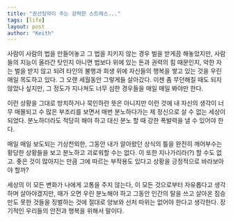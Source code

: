 ```yaml
---
title: "권선징악이 주는 강력한 스트레스..."
tags: [life]
layout: post
author: "Keith"
---
```


사람이 사람의 법을 만들어놓고 그 법을 지키지 않는 경우 벌을 받게끔 해놓았지만, 사람들의 지능이 올라간 탓인지 아니면 법보다 위에 있는 돈과 권력의 힘 때문인지, 악한 자는 벌을 받지 않고 되려 타인의 불행과 희생 위에 자신들의 행복을 쌓고 있는 것을 우린 매일 목도하고 있다. 그 오랜 세월동안 그렇게들 살아갔다. 이젠 좀 무던해질 때도 되지 않았나 싶지만, 그 정도가 지나쳐도 너무 심한 경우들을 매일 매일 봐야만 한다.

이런 상황을 그대로 방치하거나 묵인하란 뜻은 아니지만 이런 것에 내 자신의 생각이 너무 매몰되고 수 많은 부조리를 보면서 매번 분노하다가는 제 정신으로 살 수 없는 세상이 되었다. 분노하더라도 적당히 해야 하고 대신 분노 할 때 강한 폭발력을 낼 수 있어야 한다. 

매일 매일 보도되는 기상천외한, 그동안 내가 알아왔던 상식의 틀을 완전히 깨어부수는 황당한 상황들을 보고 분노하고 괴로워할 수는 없다. 이 또한 지나가리라(?) 할 수도 없고. 좋은 것이 많아지는 만큼 그에 따르는 부작용도 있다고 상황을 긍정적으로 바라보아야 할까?

세상의 이 모든 변화가 나에게 고통을 주지 않는다, 이 모든 것으로부터 자유롭다고 생각하며 살아야겠지만, 때가 오면 우린 분노해야 하고 그동안 인간의 탈을 쓰고 살아온 짐승만도 못한 것들을 징벌하는 것에 절대로 양보와 선처 따위는 없어야 한다고 생각한다. 장기적인 우리들의 안전과 행복을 위해서 말이다.